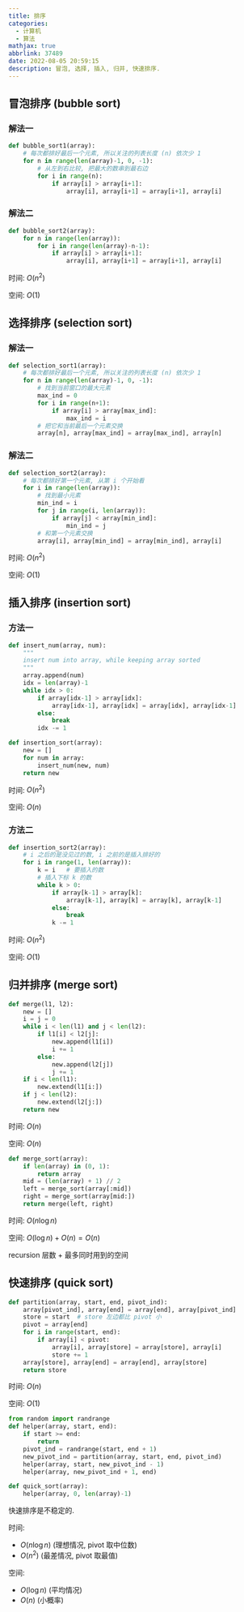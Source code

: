 ```yaml
---
title: 排序
categories:
  - 计算机
  - 算法
mathjax: true
abbrlink: 37489
date: 2022-08-05 20:59:15
description: 冒泡, 选择, 插入, 归并, 快速排序.
---
```

## 冒泡排序 (bubble sort)
### 解法一
```py
def bubble_sort1(array):
    # 每次都排好最后一个元素, 所以关注的列表长度 (n) 依次少 1
    for n in range(len(array)-1, 0, -1):    
        # 从左到右比较, 把最大的数串到最右边
        for i in range(n):
            if array[i] > array[i+1]:
                array[i], array[i+1] = array[i+1], array[i]
```
### 解法二
```py
def bubble_sort2(array):
    for n in range(len(array)):
        for i in range(len(array)-n-1):
            if array[i] > array[i+1]:
                array[i], array[i+1] = array[i+1], array[i]
```
时间: $O(n^2)$

空间: $O(1)$

## 选择排序 (selection sort)
### 解法一
```py
def selection_sort1(array):
    # 每次都排好最后一个元素, 所以关注的列表长度 (n) 依次少 1
    for n in range(len(array)-1, 0, -1):
        # 找到当前窗口的最大元素
        max_ind = 0
        for i in range(n+1):
            if array[i] > array[max_ind]:
                max_ind = i
        # 把它和当前最后一个元素交换
        array[n], array[max_ind] = array[max_ind], array[n]
```
### 解法二
```py
def selection_sort2(array):
    # 每次都排好第一个元素, 从第 i 个开始看
    for i in range(len(array)):
        # 找到最小元素
        min_ind = i
        for j in range(i, len(array)):
            if array[j] < array[min_ind]:
                min_ind = j
        # 和第一个元素交换
        array[i], array[min_ind] = array[min_ind], array[i]
```
时间: $O(n^2)$

空间: $O(1)$

## 插入排序 (insertion sort)
### 方法一
```py
def insert_num(array, num):
    """
    insert num into array, while keeping array sorted
    """
    array.append(num)
    idx = len(array)-1
    while idx > 0:
        if array[idx-1] > array[idx]:
            array[idx-1], array[idx] = array[idx], array[idx-1]
        else:
            break
        idx -= 1

def insertion_sort(array):
    new = []
    for num in array:
        insert_num(new, num)
    return new
```
时间: $O(n^2)$

空间: $O(n)$

### 方法二
```py
def insertion_sort2(array):
    # i 之后的是没见过的数, i 之前的是插入排好的
    for i in range(1, len(array)):
        k = i   # 要插入的数
        # 插入下标 k 的数
        while k > 0:
            if array[k-1] > array[k]:
                array[k-1], array[k] = array[k], array[k-1]
            else:
                break
            k -= 1
```
时间: $O(n^2)$

空间: $O(1)$

## 归并排序 (merge sort)
```python
def merge(l1, l2):
    new = []
    i = j = 0
    while i < len(l1) and j < len(l2):
        if l1[i] < l2[j]:
            new.append(l1[i])
            i += 1
        else:
            new.append(l2[j])
            j += 1
    if i < len(l1):
        new.extend(l1[i:])
    if j < len(l2):
        new.extend(l2[j:])
    return new
```
时间: $O(n)$

空间: $O(n)$

```python
def merge_sort(array):
    if len(array) in (0, 1):
        return array
    mid = (len(array) + 1) // 2
    left = merge_sort(array[:mid])
    right = merge_sort(array[mid:])
    return merge(left, right)
```
时间: $O(n\log n)$

空间: $O(\log n)+O(n)=O(n)$ 

recursion 层数 + 最多同时用到的空间

## 快速排序 (quick sort)

```python
def partition(array, start, end, pivot_ind):
    array[pivot_ind], array[end] = array[end], array[pivot_ind]
    store = start  # store 左边都比 pivot 小
    pivot = array[end]
    for i in range(start, end):
        if array[i] < pivot:
            array[i], array[store] = array[store], array[i]
            store += 1
    array[store], array[end] = array[end], array[store]
    return store
```
时间: $O(n)$

空间: $O(1)$
```python
from random import randrange
def helper(array, start, end):
    if start >= end:
        return
    pivot_ind = randrange(start, end + 1)
    new_pivot_ind = partition(array, start, end, pivot_ind)
    helper(array, start, new_pivot_ind - 1)
    helper(array, new_pivot_ind + 1, end)

def quick_sort(array):
    helper(array, 0, len(array)-1)
```
快速排序是不稳定的.

时间: 

- $O(n\log n)$ (理想情况, pivot 取中位数)
- $O(n^2)$ (最差情况, pivot 取最值)

空间: 

- $O(\log n)$ (平均情况)
- $O(n)$ (小概率)